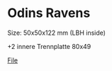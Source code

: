 # Odins Ravens

Size: 50x50x122 mm (LBH inside)

+2 innere Trennplatte 80x49

[File](_Organizer_OdinsRavens.svg)
